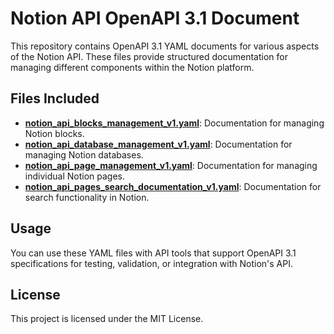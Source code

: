 # Notion API OpenAPI 3.1 Document

This repository contains OpenAPI 3.1 YAML documents for various aspects of the Notion API. These files provide structured documentation for managing different components within the Notion platform.

## Files Included

- [**notion_api_blocks_management_v1.yaml**](#file-notion_api_blocks_management_v1-yaml): Documentation for managing Notion blocks.
- [**notion_api_database_management_v1.yaml**](#file-notion_api_database_management_v1-yaml): Documentation for managing Notion databases.
- [**notion_api_page_management_v1.yaml**](#file-notion_api_page_management_v1-yaml): Documentation for managing individual Notion pages.
- [**notion_api_pages_search_documentation_v1.yaml**](#file-notion_api_pages_search_documentation_v1-yaml): Documentation for search functionality in Notion.

## Usage

You can use these YAML files with API tools that support OpenAPI 3.1 specifications for testing, validation, or integration with Notion's API.

## License

This project is licensed under the MIT License.
